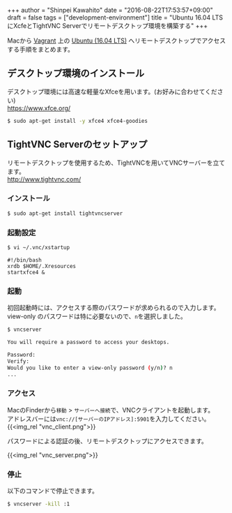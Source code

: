 +++
author = "Shinpei Kawahito"
date = "2016-08-22T17:53:57+09:00"
draft = false
tags = ["development-environment"]
title = "Ubuntu 16.04 LTSにXcfeとTightVNC Serverでリモートデスクトップ環境を構築する"
+++

Macから [Vagrant](https://www.vagrantup.com/) 上の [Ubuntu (16.04 LTS)](https://atlas.hashicorp.com/bento/boxes/ubuntu-16.04) へリモートデスクトップでアクセスする手順をまとめます。

## デスクトップ環境のインストール
デスクトップ環境には高速な軽量なXfceを用います。(お好みに合わせてください)  
https://www.xfce.org/

```sh
$ sudo apt-get install -y xfce4 xfce4-goodies
```

## TightVNC Serverのセットアップ
リモートデスクトップを使用するため、TightVNCを用いてVNCサーバーを立てます。  
http://www.tightvnc.com/

### インストール
```sh
$ sudo apt-get install tightvncserver
```

### 起動設定
```sh
$ vi ~/.vnc/xstartup
```

```
#!/bin/bash
xrdb $HOME/.Xresources
startxfce4 &
```

### 起動
初回起動時には、アクセスする際のパスワードが求められるので入力します。  
view-only のパスワードは特に必要ないので、```n```を選択しました。

```sh
$ vncserver

You will require a password to access your desktops.

Password:
Verify:
Would you like to enter a view-only password (y/n)? n
...
```

### アクセス
MacのFinderから```移動``` > ```サーバーへ接続```で、VNCクライアントを起動します。  
アドレスバーには```vnc://[サーバーのIPアドレス]:5901```を入力してください。
{{<img_rel "vnc_client.png">}}

パスワードによる認証の後、リモートデスクトップにアクセスできます。

{{<img_rel "vnc_server.png">}}

### 停止
以下のコマンドで停止できます。
```sh
$ vncserver -kill :1
```
